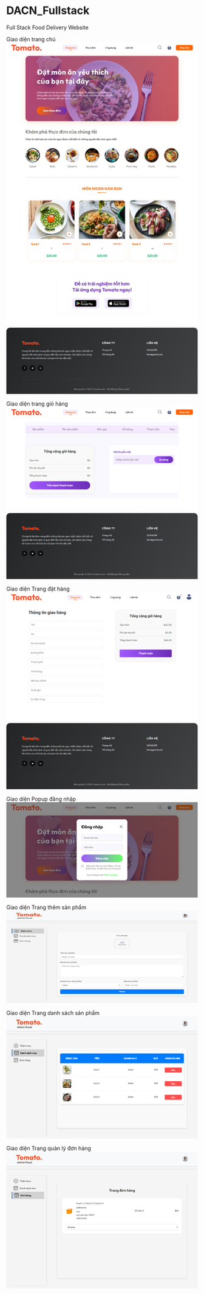 # DACN_Fullstack

Full Stack Food Delivery Website

Giao diện trang chủ
![alt text](image.png)

Giao diện trang giỏ hàng
![alt text](image-1.png)

Giao diện Trang đặt hàng
![alt text](image-2.png)

Giao diện Popup đăng nhập
![alt text](image-3.png)

Giao diện Trang thêm sản phẩm
![alt text](image-4.png)

Giao diện Trang danh sách sản phẩm
![alt text](image-5.png)

Giao diện Trang quản lý đơn hàng
![alt text](image-6.png)
